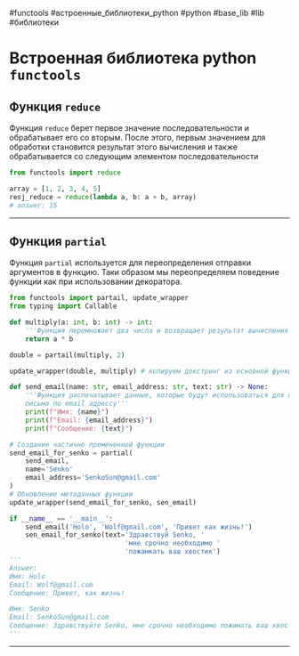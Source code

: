#functools #встроенные_библиотеки_python #python #base_lib #lib #библиотеки 
# Встроенная библиотека python `functools`
## Функция `reduce`
Функция `reduce` берет первое значение последовательности и обрабатывает его со вторым. После этого, первым значением для обработки становится результат этого вычисления и также обрабатывается со следующим элементом последовательности
```python
from functools import reduce

array = [1, 2, 3, 4, 5]
resj_reduce = reduce(lambda a, b: a + b, array)
# answer: 15
```
***
## Функция `partial`
Функция `partial` используется для переопределения отправки аргументов в функцию. Таки образом мы переопределяем поведение функции как при использовании декоратора.
```python
from functools import partail, update_wrapper
from typing import Callable

def multiply(a: int, b: int) -> int:
	'''Функция перемножает два числа и возвращает результат вычисления'''
	return a * b

double = partail(multiply, 2)

update_wrapper(double, multiply) # копируем докстринг из основной функции в parteil
```

```python
def send_email(name: str, email_address: str, text: str) -> None:
	'''Функция распечатывает данные, которые будут использоваться для отправки
	письма по email адрессу'''
	print(f"Имя: {name}")  
	print(f"Email: {email_address}")  
	print(f"Сообщение: {text}")

# Создание частично премененной функции
send_email_for_senko = partial(
	send_email,
	name='Senko'
	email_address='SenkoSun@gmail.com'						   
)
# Обновление метаданных функции
update_wrapper(send_email_for_senko, sen_email)

if __name__ == '__main__':
	send_email('Holo', 'Wolf@gmail.com', 'Привет как жизнь!')
	sen_email_for_senko(text='Здравствуй Senko, '
							 'мне срочно необходимо '
							 'пожамкать ваш хвостик')
'''
Answer:
Имя: Holo
Email: Wolf@gmail.com
Сообщение: Привет, как жизнь!

Имя: Senko
Email: SenkoSun@gmail.com
Сообщение: Здравствуйте Senko, мне срочно необходимо пожимать ваш хвостик
'''
```
***